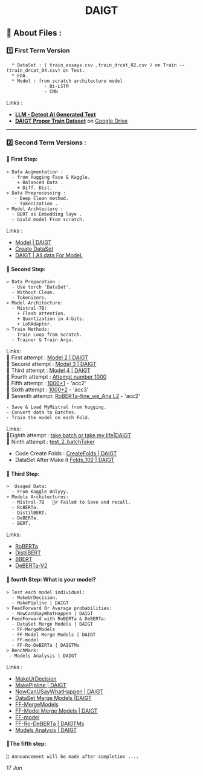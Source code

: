 <div align="center">

# DAIGT

</div>

## 🐤 About Files :

### 1️⃣ First Term Version

```
  * DataSet : ( train_essays.csv ,train_drcat_02.csv ) on Train -- (train_drcat_04.csv) on Test.
  * EDA.
  * Model : from scratch architecture model
              - Bi-LSTM
              - CNN
```
Links :
- <b>[LLM - Detect AI Generated Text](https://www.kaggle.com/competitions/llm-detect-ai-generated-text/data)</b>
- <b>[DAIGT Proper Train Dataset](https://www.kaggle.com/datasets/thedrcat/daigt-proper-train-dataset)</b>
on [Google Drive](https://drive.google.com/drive/folders/1MVqODc8gP812yRJD0h6yDsuA6r390JKK)

<hr>

### 2️⃣ Second Term Versions :

#### 📍 First Step:

```
> Data Augmentation :
  - from Hugging Face & Kaggle.
    + Balanced Data .
    + Diff. Dist.
> Data Preprocessing :
   - Deep Clean method.
   - Tokenization .
> Model Archtecture :
  - BERT as Embedding laye .
  - biuld model From scratch.
```
Links :<br>
* [Model | DAIGT](https://www.kaggle.com/code/zeyadusf/model-daigt)<br>
* [Create DataSet](https://www.kaggle.com/code/zeyadusf/create-dataset)<br>
* [DAIGT | All data For Model.](https://www.kaggle.com/datasets/zeyadusf/daigt-all-data-for-competition)<br>


#### 📍 Second Step:

```
> Data Preparation :
  - Use torch 'DataSet'.
  - Without Clean.
  - Tokenizers.
> Model Architecture:
  - Mistral-7B:
    + Flash attention.
    + Quantization in 4-bits.
    + LoRAdapter.
> Train Methods:
  - Train Loop from Scratch.
  - Trainer & Train Argu.
```
Links: <br>
🌵 First attempt  : [Model 2 | DAIGT](https://www.kaggle.com/code/zeyadusf/model-2-daigt)<br>
🌵 Second attempt : [Model 3 | DAIGT](https://www.kaggle.com/code/zeyadusf/model-3-daigt)<br>
🌵 Third attempt  : [Model 4 | DAIGT](https://www.kaggle.com/code/zeyadusf/model-4-daigt)<br>
🌵 Fourth attempt : [Attempt number 1000](https://www.kaggle.com/code/zeyadusf/attempt-number-1000)<br>
🌵 Fifth attempt  : [1000+1](https://www.kaggle.com/code/zeyadusf/1000-1)  -  'acc2'<br>
🌵 Sixth attempt  : [1000+2](https://www.kaggle.com/code/zeyadusf/1000-2)   - 'acc3'<br>
🌵 Seventh attempt: [RoBERTa-fine_we_Ana L2](https://www.kaggle.com/code/oknomore/roberta-fine-we-ana-l2) - 'acc2'<br>

```
- Save & Load MyMistral from hugging.
- Convert data to Batches.
- Train the model on each Fold.
```
Links:<br>
🌵Eighth attempt : [take batch or take my life|DAIGT](https://www.kaggle.com/code/zeyadusf/take-batch-or-take-my-life-daigt)<br>
🌵 Ninth attempt : [test_2_batchTaker](https://www.kaggle.com/code/oknomore/test-2-batchtaker)

* Code Create Folds :  [CreateFolds | DAIGT](https://www.kaggle.com/code/zeyadusf/createfolds-daigt)<br>
* DataSet After Make it [Folds_102 | DAIGT](https://www.kaggle.com/code/zeyadusf/createfolds-daigt)<br>


#### 📍 Third Step:

```
>  Usaged Data:
  - From Kaggle Onlyyy.
> Models Architectures:
  - Mistral-7B   🧟‍♂️ Failed to Save and recall.
  - RoBERTa.
  - DistilBERT.
  - DeBERTa.
  - BERT.
```
Links:<br>
* [RoBERTa](https://www.kaggle.com/code/abdelrahman020/roberta)<br>
* [DistilBERT](https://www.kaggle.com/code/oknomore/distilbert)<br>
* [BBERT](https://www.kaggle.com/code/oknomore/bbert)<br>
* [DeBERTa-V2](https://www.kaggle.com/code/abdelrahman020/debert-v2)<br>


#### 📍 fourth Step: What is your model?
 ```
> Test each model individual:
   - MakeUrDecision.
   - MakePipline | DAIGT
> FeedForward Or Average probabilities:
   - NowCanUSayWhatHappen | DAIGT
> FeedForward with RoBERTa & DeBERTa:
   - DataSet Merge Models | DAIGT
   - FF-MergeModels
   - FF-Model Merge Models | DAIGT
   - FF-model
   - FF-Ro-DeBERTa | DAIGTMs
> BenchMark:
  - Models Analysis | DAIGT
```
Links :
<br>

  - [MakeUrDecision](https://www.kaggle.com/code/zeyadusf/makeurdecision)<br>
  - [MakePipline | DAIGT](https://www.kaggle.com/code/zeyadusf/makepipline-daigt)<br>
  - [NowCanUSayWhatHappen | DAIGT](https://www.kaggle.com/code/zeyadusf/nowcanusaywhathappen-daigt)<br>
  - [DataSet Merge Models |DAIGT](https://www.kaggle.com/code/zeyadusf/dataset-merge-models-daigt)<br>
  - [FF-MergeModels](https://www.kaggle.com/datasets/zeyadusf/ff-mergemodels)<br>
  - [FF-Model Merge Models | DAIGT](https://www.kaggle.com/code/zeyadusf/ff-model-merge-models-daigt)<br>
  - [FF-model](https://www.kaggle.com/models/zeyadusf/ff-model)<br>
  - [FF-Ro-DeBERTa | DAIGTMs](https://www.kaggle.com/code/zeyadusf/ff-ro-deberta-daigtms)<br>
  - [Models Analysis | DAIGT](https://www.kaggle.com/code/zeyadusf/models-analysis-daigt)<br>
    
#### 📍The fifth step:

```
🚧 Announcement will be made after completion ....
```

17 Jun
